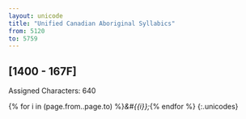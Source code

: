 ```yaml
---
layout: unicode
title: "Unified Canadian Aboriginal Syllabics"
from: 5120
to: 5759
---
```


## 	[1400 - 167F]

Assigned Characters: 640

{% for i in (page.from..page.to) %}<i>&#{{i}};</i>{% endfor %}
{:.unicodes}
